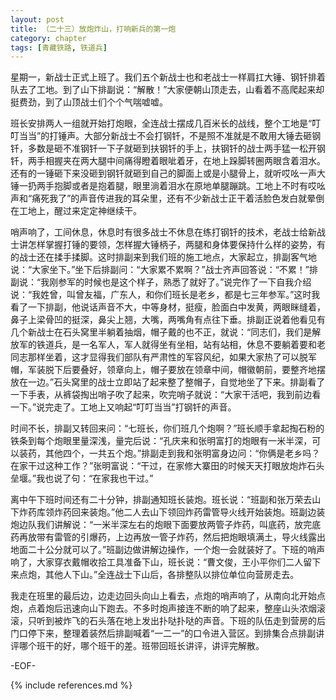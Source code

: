 ```yaml
---
layout: post
title: （二十三）放炮炸山，打响新兵的第一炮
category: chapter
tags: [青藏铁路, 铁道兵]
---
```


星期一，新战士正式上班了。我们五个新战士也和老战士一样肩扛大锤、钢钎排着队去了工地。到了山下排副说：“解散！”大家便朝山顶走去，山看着不高爬起来却挺费劲，到了山顶战士们个个气喘嘘嘘。

班长安排两人一组就开始打炮眼，全连战士摆成几百米长的战线，整个工地是“叮叮当当”的打锤声。大部分新战士不会打钢钎，不是照不准就是不敢用大锤去砸钢钎，多数是砸不准钢钎一下子就砸到扶钢钎的手上，扶钢钎的战士两手猛一松开钢钎，两手相握夹在两大腿中间痛得瞪着眼呲着牙，在地上跺脚转圈两眼含着泪水。还有的一锤砸下来没砸到钢钎就砸到自己的脚面上或是小腿骨上，就听哎吆一声大锤一扔两手抱脚或者是抱着腿，眼里淌着泪水在原地单腿蹦跳。工地上不时有哎吆声和“痛死我了”的声音传进我的耳朵里，还有不少新战士正干着活脸色发白就晕倒在工地上，醒过来定定神继续干。

哨声响了，工间休息，休息时有很多战士不休息在练打钢钎的技术，老战士给新战士讲怎样掌握打锤的要领，怎样握大锤柄子，两腿和身体要保持什么样的姿势，有的战士还在揉手揉脚。这时排副来到我们班的施工地点，大家起立，排副客气地说：“大家坐下。”坐下后排副问：“大家累不累啊？”战士齐声回答说：“不累！”排副说：“我刚参军的时候也是这个样子，熟悉了就好了。”说完作了一下自我介绍说：“我姓曾，叫曾友福，广东人，和你们班长是老乡，都是七三年参军。”这时我看了一下排副，他说话声音不大，中等身材，挺瘦，脸面白中发黄，两眼眯缝着，鼻子上梁骨凹的挺深，鼻尖上翘，大嘴，两嘴角有点往下垂。排副正说着他看见有几个新战士在石头窝里半躺着抽烟，帽子戴的也不正，就说：“同志们，我们是解放军的铁道兵，是一名军人，军人就得坐有坐相，站有站相，休息不要躺着要和老同志那样坐着，这才显得我们部队有严肃性的军容风纪，如果大家热了可以脱军帽，军装脱下后要叠好，领章向上，帽子要放在领章中间，帽徽朝前，要整齐地摆放在一边。”石头窝里的战士立即站了起来整了整帽子，自觉地坐了下来。排副看了一下手表，从裤袋掏出哨子吹了起来，吹完哨子就说：“大家干活吧，我到前边看一下。”说完走了。工地上又响起“叮叮当当”打钢钎的声音。

时间不长，排副又转回来问：“七班长，你们班几个炮啊？”班长顺手拿起掏石粉的铁条到每个炮眼里量深浅，量完后说：“孔庆来和张明富打的炮眼有一米半深，可以装药，其他四个，一共五个炮。”排副走到我和张明富身边问：“你俩是老乡吗？在家干过这种工作？”张明富说：“干过，在家修大寨田的时候天天打眼放炮炸石头垒堰。”我也说了句：“在家我也干过。”

离中午下班时间还有二十分钟，排副通知班长装炮。班长说：“班副和张万荣去山下炸药库领炸药回来装炮。”他二人去山下领回炸药雷管导火线开始装炮。班副边装炮边队我们讲解说：“一米半深左右的炮眼下面要放两管子炸药，叫底药，放完底药再放带有雷管的引爆药，上边再放一管子炸药，然后把炮眼填满土，导火线露出地面二十公分就可以了。”班副边做讲解边操作，一个炮一会就装好了。下班的哨声响了，大家穿衣戴帽收拾工具准备下山，班长说：“曹文俊，王小平你们二人留下来点炮，其他人下山。”全连战士下山后，各排整队以排位单位向营房走去。

我走在班里的最后边，边走边回头向山上看去，点炮的哨声响了，从南向北开始点炮，点着炮后迅速向山下跑去。不多时炮声接连不断的响了起来，整座山头浓烟滚滚，只听到被炸飞的石头落在地上发出扑哒扑哒的声音。下班的队伍走到营房的后门口停下来，整理着装然后排副喊着“一二一”的口令进入营区。到排集合点排副讲评哪个班干的好，哪个班干的差。班带回班长讲评，讲评完解散。

-EOF-

{% include references.md %}
